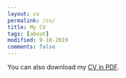```yaml
---
layout: cv
permalink: /cv/
title: My CV
tags: [about]
modified: 9-18-2019
comments: false
---
```


You can also download my <a href="https://drive.google.com/file/d/1l6VhEGdSrQWHG-WVFUKEjGG3denbHvh6/view?usp=sharing" target="_blank">CV in PDF</a>.